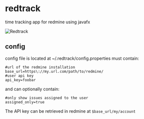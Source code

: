 # redtrack

time tracking app for redmine using javafx

![Redtrack](https://i.imgur.com/RhfPN3i.png "Redtrack")

## config

config file is located at ~/.redtrack/config.properties must contain:
```
#url of the redmine installation
base_url=https\://my.url.com/path/to/redmine/
#user api key
api_key=foobar
```
and can optionally contain:
```
#only show issues assigned to the user
assigned_only=true
```
The API key can be retrieved in redmine at ```$base_url/my/account```